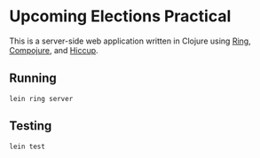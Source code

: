 # Upcoming Elections Practical

This is a server-side web application written in Clojure using
[Ring][ring], [Compojure][compojure], and [Hiccup][hiccup].

## Running

    lein ring server

## Testing

    lein test

[ring]: https://github.com/ring-clojure/ring
[compojure]: https://github.com/weavejester/compojure
[hiccup]: https://github.com/weavejester/hiccup
